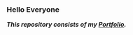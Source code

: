 ### Hello Everyone
***This repository consists of my [Portfolio](https://ayushshankhwar.github.io).*** 
